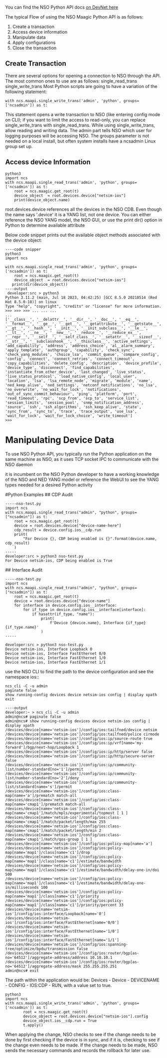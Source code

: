 You can find the NSO Python API docs [on DevNet here](https://developer.cisco.com/docs/nso/api/#!ncs)

The typical Flow of using the NSO Maagic Python API is as follows:
1. Create a transaction
2. Access device information
3. Manipulate data
4. Apply configurations
5. Close the transaction

## Create Transaction 
There are several options for opening a connection to NSO through the API. The most common ones to use are as follows:
 single_read_trans
 single_write_trans
Most Python scripts are going to have a variation of the following statement:
    
    with ncs.maapi.single_write_trans('admin', 'python', groups=['ncsadmin']) as t:

This statement opens a write transaction to NSO (like entering config mode on CLI); if you want to limit the access to read-only, you can replace single_write_trans with single_read_trans. While using single_write_trans, allow reading and writing data.
The admin part tells NSO which user for logging purposes will be accessing NSO. 
The groups parameter is not needed on a local install, but often system installs have a ncsadmin Linux group set up.

## Access device Information 

    python3
    import ncs
    with ncs.maapi.single_read_trans('admin', 'python', groups=['ncsadmin']) as t:
        root = ncs.maagic.get_root(t)
        device_object  = root.devices.device["netsim-ios"]
        print(device_object.name)

root.devices.device references all the devices in the NSO CDB. Even though the name says '.device' it is a YANG list, not one device.
You can either reference the NSO YANG model, the NSO GUI, or use the print dir() option in Python to determine available attribute

Below code snippet prints out the available object methods associated with the device object:

    ----code snipper
    python3
    import ncs
    
    with ncs.maapi.single_read_trans('admin', 'python', groups=['ncsadmin']) as t:
        root = ncs.maagic.get_root(t)
        device_object  = root.devices.device["netsim-ios"]
       print(dir(device_object))
    ----output
     developer:src > python3
    Python 3.11.2 (main, Jul 18 2023, 04:42:25) [GCC 8.5.0 20210514 (Red Hat 8.5.0-18)] on linux
    Type "help", "copyright", "credits" or "license" for more information.
    >>> >>> >>> ... ... ... 
    ... 
    ['__class__', '__delattr__', '__dir__', '__doc__', '__eq__', '__format__', '__ge__', '__get__', '__getattribute__', '__getstate__', '__gt__', '__hash__', '__init__', '__init_subclass__', '__le__', '__lt__', '__ne__', '__new__', '__reduce__', '__reduce_ex__', '__repr__', '__self__', '__self_class__', '__setattr__', '__sizeof__', '__str__', '__subclasshook__', '__thisclass__', 'active_settings', 'add_capability', 'address', 'address_choice', 'al__alarm_summary', 'apply_template', 'authgroup', 'capability', 'check_sync', 'check_yang_modules', 'choice_lsa', 'commit_queue', 'compare_config', 'config', 'connect', 'connect_retries', 'connect_timeout', 'copy_capabilities', 'delete_config', 'description', 'device_profile', 'device_type', 'disconnect', 'find_capabilities', 'instantiate_from_other_device', 'last_changed', 'live_status', 'live_status_protocol', 'load_native_config', 'local_user', 'location', 'lsa', 'lsa_remote_node', 'migrate', 'module', 'name', 'ned_keep_alive', 'ned_settings', 'netconf_notifications', 'no_lsa', 'no_overwrite', 'no_wait_for_lock', 'notifications', 'out_of_sync_commit_behaviour', 'ping', 'platform', 'port', 'read_timeout', 'rpc', 'scp_from', 'scp_to', 'service_list', 'session_limits', 'session_pool', 'snmp_notification_address', 'source', 'ssh', 'ssh_algorithms', 'ssh_keep_alive', 'state', 'sync_from', 'sync_to', 'trace', 'trace_output', 'use_lsa', 'wait_for_lock', 'wait_for_lock_choice', 'write_timeout']
    >>> 

# Manipulating Device Data 
    
To use NSO Python API, you typically run the Python application on the same machine as NSO, as it uses TCP socket IPC to communicate with the NSO daemon

it is incumbent on the NSO Python developer to have a working knowledge of the NSO and NED YANG model or reference the WebUI to see the YANG types needed for a desired Python activity
  
#Python Examples 
## CDP Audit
  
    -----nso-test.py
    import ncs
    with ncs.maapi.single_read_trans("admin", "python", groups=["ncsadmin"]) as t:
        root = ncs.maagic.get_root(t)
        device = root.devices.device["device-name-here"]
        cdp_result = device.config.ios__cdp.run
        print(
            "For Device {}, CDP being enabled is {}".format(device.name, cdp_result)
        ) 
    -----
    developer:src > python3 nso-test.py 
    For Device netsim-ios, CDP being enabled is True
    
## Interface Audit

    -----nso-test.py
    import ncs
    with ncs.maapi.single_read_trans("admin", "python", groups=["ncsadmin"]) as t:
        root = ncs.maagic.get_root(t)
        device = root.devices.device["device-name"]
        for interface in device.config.ios__interface:
            for if_type in device.config.ios__interface[interface]:
                if hasattr(if_type, "name"):
                    print(
                        f'Device {device.name}, Interface {if_type} {if_type.name}'
                    )
    -----
    
    developer:src > python3 nso-test.py 
    Device netsim-ios, Interface Loopback 0
    Device netsim-ios, Interface FastEthernet 0/0
    Device netsim-ios, Interface FastEthernet 1/0
    Device netsim-ios, Interface FastEthernet 1/1
    
    
use the NSO CLI to find the path to the device configuration and see the namespace ios::

    ncs_cli -C -u admin
    paginate false
    show running-config devices device netsim-ios config | display xpath
    exit

    ----output
    developer:~ > ncs_cli -C -u admin
    admin@ncs# paginate false
    admin@ncs# show running-config devices device netsim-ios config | display xpath
    /devices/device[name='netsim-ios']/config/ios:tailfned/device netsim
    /devices/device[name='netsim-ios']/config/ios:tailfned/police cirmode
    /devices/device[name='netsim-ios']/config/ios:ip/source-route true
    /devices/device[name='netsim-ios']/config/ios:ip/vrf[name='my-forward']/bgp/next-hop/Loopback 1
    /devices/device[name='netsim-ios']/config/ios:ip/http/server false
    /devices/device[name='netsim-ios']/config/ios:ip/http/secure-server false
    /devices/device[name='netsim-ios']/config/ios:ip/community-list/number-standard[no='1']/permit
    /devices/device[name='netsim-ios']/config/ios:ip/community-list/number-standard[no='2']/deny
    /devices/device[name='netsim-ios']/config/ios:ip/community-list/standard[name='s']/permit
    /devices/device[name='netsim-ios']/config/ios:class-map[name='a']/prematch match-all
    /devices/device[name='netsim-ios']/config/ios:class-map[name='cmap1']/prematch match-all
    /devices/device[name='netsim-ios']/config/ios:class-map[name='cmap1']/match/mpls/experimental/topmost [ 1 ]
    /devices/device[name='netsim-ios']/config/ios:class-map[name='cmap1']/match/packet/length/max 255
    /devices/device[name='netsim-ios']/config/ios:class-map[name='cmap1']/match/packet/length/min 2
    /devices/device[name='netsim-ios']/config/ios:class-map[name='cmap1']/match/qos-group [ 1 ]
    /devices/device[name='netsim-ios']/config/ios:policy-map[name='a']
    /devices/device[name='netsim-ios']/config/ios:policy-map[name='map1']/class[name='c1']/drop
    /devices/device[name='netsim-ios']/config/ios:policy-map[name='map1']/class[name='c1']/estimate/bandwidth
    /devices/device[name='netsim-ios']/config/ios:policy-map[name='map1']/class[name='c1']/estimate/bandwidth/delay-one-in/doi 500
    /devices/device[name='netsim-ios']/config/ios:policy-map[name='map1']/class[name='c1']/estimate/bandwidth/delay-one-in/milliseconds 100
    /devices/device[name='netsim-ios']/config/ios:policy-map[name='map1']/class[name='c1']/priority
    /devices/device[name='netsim-ios']/config/ios:policy-map[name='map1']/class[name='c1']/priority/percent 33
    /devices/device[name='netsim-ios']/config/ios:interface/Loopback[name='0']
    /devices/device[name='netsim-ios']/config/ios:interface/FastEthernet[name='0/0']
    /devices/device[name='netsim-ios']/config/ios:interface/FastEthernet[name='1/0']
    /devices/device[name='netsim-ios']/config/ios:interface/FastEthernet[name='1/1']
    /devices/device[name='netsim-ios']/config/ios:spanning-tree/optimize/bpdu/transmission false
    /devices/device[name='netsim-ios']/config/ios:router/bgp[as-no='64512']/aggregate-address/address 10.10.10.1
    /devices/device[name='netsim-ios']/config/ios:router/bgp[as-no='64512']/aggregate-address/mask 255.255.255.251
    admin@ncs# exit

The path within the application would be:
Devices - Device - DEVICENAME - CONFIG - IOS:CDP - RUN, with a value set to true.

    python3
    import ncs
    with ncs.maapi.single_write_trans('admin', 'python', groups=['ncsadmin']) as t:
            root = ncs.maagic.get_root(t)
            device_object = root.devices.device["netsim-ios"].config
            device_object.ios__cdp.run = True
            t.apply()

When applying the change, NSO checks to see if the change needs to be done by first checking if the
device is in sync, and if it is, checking to see if the change even needs to be made. If the change needs to be made, NSO sends the necessary commands and records the rollback for later use.
